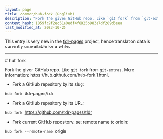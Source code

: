 ```yaml
---
layout: page
title: common/hub-fork (English)
description: "Fork the given GitHub repo. Like `git fork` from `git-extras`."
content_hash: 1859fc9f2ec51a0edf4f8825b983e7df289d3eea
last_modified_at: 2023-10-25
---
```


This entry is very new in the [tldr-pages](https://github.com/tldr-pages/tldr) project, hence translation data is currently unavailable for a while.

<hr># hub fork

Fork the given GitHub repo. Like `git fork` from `git-extras`.
More information: <https://hub.github.com/hub-fork.1.html>.

- Fork a GitHub repository by its slug:

`hub fork `<span class="tldr-var badge badge-pill bg-dark-lm bg-white-dm text-white-lm text-dark-dm font-weight-bold">tldr-pages/tldr</span>

- Fork a GitHub repository by its URL:

`hub fork `<span class="tldr-var badge badge-pill bg-dark-lm bg-white-dm text-white-lm text-dark-dm font-weight-bold">https://github.com/tldr-pages/tldr</span>

- Fork current GitHub repository, set remote name to origin:

`hub fork --remote-name `<span class="tldr-var badge badge-pill bg-dark-lm bg-white-dm text-white-lm text-dark-dm font-weight-bold">origin</span>
